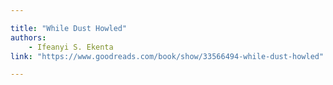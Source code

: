 ```yaml
---

title: "While Dust Howled"
authors:
    - Ifeanyi S. Ekenta
link: "https://www.goodreads.com/book/show/33566494-while-dust-howled" 

---
```

